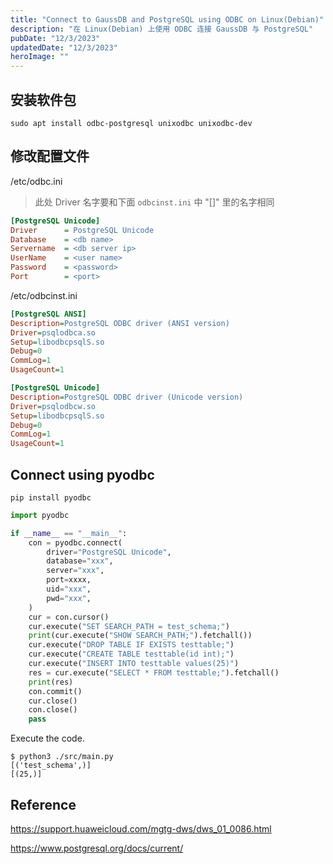```yaml
---
title: "Connect to GaussDB and PostgreSQL using ODBC on Linux(Debian)"
description: "在 Linux(Debian) 上使用 ODBC 连接 GaussDB 与 PostgreSQL"
pubDate: "12/3/2023"
updatedDate: "12/3/2023"
heroImage: ""
---
```


## 安装软件包

```
sudo apt install odbc-postgresql unixodbc unixodbc-dev
```

## 修改配置文件

/etc/odbc.ini
> 此处 Driver 名字要和下面 `odbcinst.ini` 中 "[]" 里的名字相同

```ini
[PostgreSQL Unicode]
Driver      = PostgreSQL Unicode
Database    = <db name>
Servername  = <db server ip>
UserName    = <user name>
Password    = <password>
Port        = <port>
```

/etc/odbcinst.ini

```ini
[PostgreSQL ANSI]
Description=PostgreSQL ODBC driver (ANSI version)
Driver=psqlodbca.so
Setup=libodbcpsqlS.so
Debug=0
CommLog=1
UsageCount=1

[PostgreSQL Unicode]
Description=PostgreSQL ODBC driver (Unicode version)
Driver=psqlodbcw.so
Setup=libodbcpsqlS.so
Debug=0
CommLog=1
UsageCount=1
```

## Connect using pyodbc

```
pip install pyodbc
```

```python
import pyodbc

if __name__ == "__main__":
    con = pyodbc.connect(
        driver="PostgreSQL Unicode",
        database="xxx",
        server="xxx",
        port=xxxx,
        uid="xxx",
        pwd="xxx",
    )
    cur = con.cursor()
    cur.execute("SET SEARCH_PATH = test_schema;")
    print(cur.execute("SHOW SEARCH_PATH;").fetchall())
    cur.execute("DROP TABLE IF EXISTS testtable;")
    cur.execute("CREATE TABLE testtable(id int);")
    cur.execute("INSERT INTO testtable values(25)")
    res = cur.execute("SELECT * FROM testtable;").fetchall()
    print(res)
    con.commit()
    cur.close()
    con.close()
    pass
```
Execute the code.
```
$ python3 ./src/main.py
[('test_schema',)]
[(25,)]
```

## Reference

https://support.huaweicloud.com/mgtg-dws/dws_01_0086.html

https://www.postgresql.org/docs/current/

